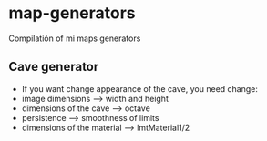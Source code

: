 # map-generators
Compilatión of mi maps generators

Cave generator
--------------

- If you want change appearance of the cave, you need change: 
- image dimensions --> width and height
- dimensions of the cave --> octave
- persistence --> smoothness of limits
- dimensions of the material --> lmtMaterial1/2
